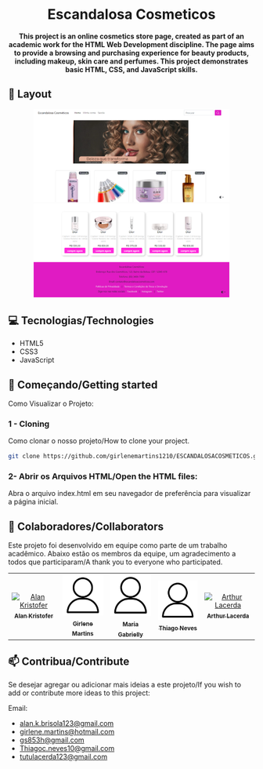 <h1 align="center" sytle= "font-weight: D8BFD8;" >Escandalosa Cosmeticos</h1>

<p align="center">
<b>This project is an online cosmetics store page, created as part of an academic work for the HTML Web Development discipline. The page aims to provide a browsing and purchasing experience for beauty products, including makeup, skin care and perfumes. This project demonstrates basic HTML, CSS, and JavaScript skills.</b>
</p>

<h2 id="layout">🎨 Layout</h2>

<p align="center">
    <img src="imagens/tela superior.png" alt="Tela superior" width="400px">
    <img src="imagens/tela inferior.png" alt="Tela Inferior" width="400px">
</p>

<h2 id="technologies">💻 Tecnologias/Technologies</h2>

- HTML5
- CSS3
- JavaScript

<h2 id="started">🚀 Começando/Getting started</h2>

Como Visualizar o Projeto:

<h3>1 - Cloning</h3>

Como clonar o nosso projeto/How to clone your project.

```bash
git clone https://github.com/girlenemartins1210/ESCANDALOSACOSMETICOS.git
```

<h3>2- Abrir os Arquivos HTML/Open the HTML files:</h3>

Abra o arquivo index.html em seu navegador de preferência para visualizar a página inicial.

<h2 id="colab">🤝 Colaboradores/Collaborators</h2>

Este projeto foi desenvolvido em equipe como parte de um trabalho acadêmico. Abaixo estão os membros da equipe, um agradecimento a todos que participaram/A thank you to everyone who participated.

<table>
  <tr>
    <td align="center">
      <a href="https://github.com/alankristofer">
        <img src="imagens/produtos/icone" width="100px;" alt="Alan Kristofer"/><br>
        <sub>
          <b>Alan Kristofer</b>
        </sub>
      </a>
    </td>
    <td align="center">
      <a href="https://github.com/girlenemartins1210">
        <img src="imagens/produtos/icone.png" width="100px;" alt="Girlene Martins"/><br>
        <sub>
          <b>Girlene Martins</b>
        </sub>
      </a>
    </td>
    <td align="center">
      <a href="https://github.com/Rosesfox">
        <img src="imagens/produtos/icone.png" width="100px;" alt="Maria Gabrielly"/><br>
        <sub>
          <b>Maria Gabrielly</b>
        </sub>
      </a>
    </td>
      <td align="center">
      <a href="https://github.com/thiagoneves22">
        <img src="imagens/produtos/icone.png" width="100px;" alt="Thiago neves"/><br>
        <sub>
          <b>Thiago Neves</b>
        </sub>
      </a>
    </td>
      <td align="center">
      <a href="https://github.com/">
        <img src="imagens/produtos/icone.pngs/icone" width="100px;" alt="Arthur Lacerda"/><br>
        <sub>
          <b>Arthur Lacerda</b>
        </sub>
      </a>
    </td>
  </tr>
</table>

<h2 id="contribute">📫 Contribua/Contribute</h2>

Se desejar agregar ou adicionar mais ideias a este projeto/If you wish to add or contribute more ideas to this project:

Email:

- alan.k.brisola123@gmail.com
- girlene.martins@hotmail.com
- gs853h@gmail.com
- Thiagoc.neves10@gmail.com
- tutulacerda123@gmail.com 

